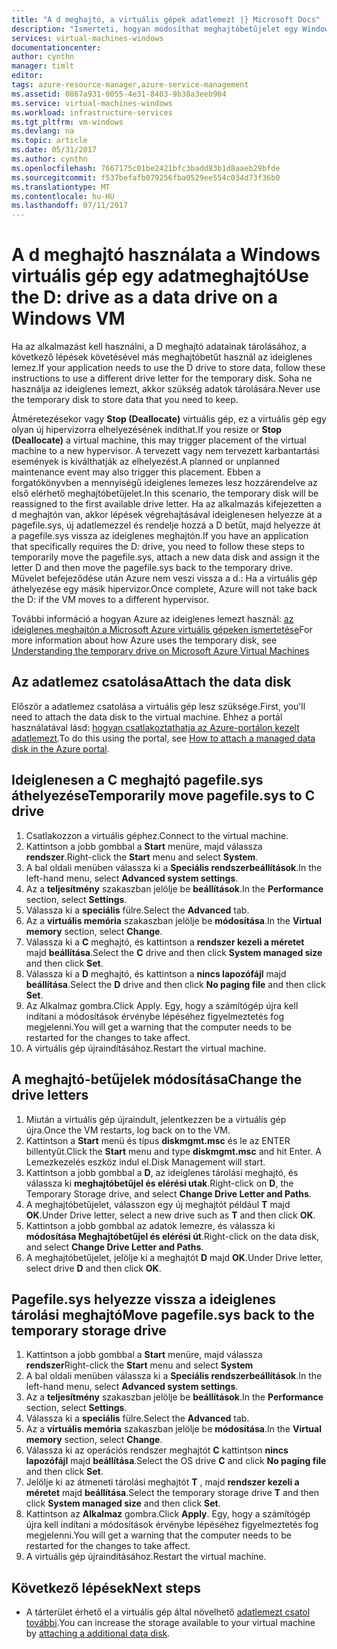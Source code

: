 ```yaml
---
title: "A d meghajtó, a virtuális gépek adatlemezt |} Microsoft Docs"
description: "Ismerteti, hogyan módosíthat meghajtóbetűjelet egy Windows virtuális gép számára, hogy a d meghajtó használhatja egy adatmeghajtó."
services: virtual-machines-windows
documentationcenter: 
author: cynthn
manager: timlt
editor: 
tags: azure-resource-manager,azure-service-management
ms.assetid: 0867a931-0055-4e31-8403-9b38a3eeb904
ms.service: virtual-machines-windows
ms.workload: infrastructure-services
ms.tgt_pltfrm: vm-windows
ms.devlang: na
ms.topic: article
ms.date: 05/31/2017
ms.author: cynthn
ms.openlocfilehash: 7667175c01be2421bfc3badd83b1d8aaeb29bfde
ms.sourcegitcommit: f537befafb079256fba0529ee554c034d73f36b0
ms.translationtype: MT
ms.contentlocale: hu-HU
ms.lasthandoff: 07/11/2017
---
```

# <a name="use-the-d-drive-as-a-data-drive-on-a-windows-vm"></a><span data-ttu-id="5bdb7-103">A d meghajtó használata a Windows virtuális gép egy adatmeghajtó</span><span class="sxs-lookup"><span data-stu-id="5bdb7-103">Use the D: drive as a data drive on a Windows VM</span></span>
<span data-ttu-id="5bdb7-104">Ha az alkalmazást kell használni, a D meghajtó adatainak tárolásához, a következő lépések követésével más meghajtóbetűt használ az ideiglenes lemez.</span><span class="sxs-lookup"><span data-stu-id="5bdb7-104">If your application needs to use the D drive to store data, follow these instructions to use a different drive letter for the temporary disk.</span></span> <span data-ttu-id="5bdb7-105">Soha ne használja az ideiglenes lemezt, akkor szükség adatok tárolására.</span><span class="sxs-lookup"><span data-stu-id="5bdb7-105">Never use the temporary disk to store data that you need to keep.</span></span>

<span data-ttu-id="5bdb7-106">Átméretezésekor vagy **Stop (Deallocate)** virtuális gép, ez a virtuális gép egy olyan új hipervizorra elhelyezésének indíthat.</span><span class="sxs-lookup"><span data-stu-id="5bdb7-106">If you resize or **Stop (Deallocate)** a virtual machine, this may trigger placement of the virtual machine to a new hypervisor.</span></span> <span data-ttu-id="5bdb7-107">A tervezett vagy nem tervezett karbantartási események is kiválthatják az elhelyezést.</span><span class="sxs-lookup"><span data-stu-id="5bdb7-107">A planned or unplanned maintenance event may also trigger this placement.</span></span> <span data-ttu-id="5bdb7-108">Ebben a forgatókönyvben a mennyiségű ideiglenes lemezes lesz hozzárendelve az első elérhető meghajtóbetűjelet.</span><span class="sxs-lookup"><span data-stu-id="5bdb7-108">In this scenario, the temporary disk will be reassigned to the first available drive letter.</span></span> <span data-ttu-id="5bdb7-109">Ha az alkalmazás kifejezetten a d meghajtón van, akkor lépések végrehajtásával ideiglenesen helyezze át a pagefile.sys, új adatlemezzel és rendelje hozzá a D betűt, majd helyezze át a pagefile.sys vissza az ideiglenes meghajtón.</span><span class="sxs-lookup"><span data-stu-id="5bdb7-109">If you have an application that specifically requires the D: drive, you need to follow these steps to temporarily move the pagefile.sys, attach a new data disk and assign it the letter D and then move the pagefile.sys back to the temporary drive.</span></span> <span data-ttu-id="5bdb7-110">Művelet befejeződése után Azure nem veszi vissza a d.: Ha a virtuális gép áthelyezése egy másik hipervizor.</span><span class="sxs-lookup"><span data-stu-id="5bdb7-110">Once complete, Azure will not take back the D: if the VM moves to a different hypervisor.</span></span>

<span data-ttu-id="5bdb7-111">További információ a hogyan Azure az ideiglenes lemezt használ: [az ideiglenes meghajtón a Microsoft Azure virtuális gépeken ismertetése](https://blogs.msdn.microsoft.com/mast/2013/12/06/understanding-the-temporary-drive-on-windows-azure-virtual-machines/)</span><span class="sxs-lookup"><span data-stu-id="5bdb7-111">For more information about how Azure uses the temporary disk, see [Understanding the temporary drive on Microsoft Azure Virtual Machines](https://blogs.msdn.microsoft.com/mast/2013/12/06/understanding-the-temporary-drive-on-windows-azure-virtual-machines/)</span></span>

## <a name="attach-the-data-disk"></a><span data-ttu-id="5bdb7-112">Az adatlemez csatolása</span><span class="sxs-lookup"><span data-stu-id="5bdb7-112">Attach the data disk</span></span>
<span data-ttu-id="5bdb7-113">Először a adatlemez csatolása a virtuális gép lesz szüksége.</span><span class="sxs-lookup"><span data-stu-id="5bdb7-113">First, you'll need to attach the data disk to the virtual machine.</span></span> <span data-ttu-id="5bdb7-114">Ehhez a portál használatával lásd: [hogyan csatlakoztathatja az Azure-portálon kezelt adatlemezt](attach-managed-disk-portal.md).</span><span class="sxs-lookup"><span data-stu-id="5bdb7-114">To do this using the portal, see [How to attach a managed data disk in the Azure portal](attach-managed-disk-portal.md).</span></span>

## <a name="temporarily-move-pagefilesys-to-c-drive"></a><span data-ttu-id="5bdb7-115">Ideiglenesen a C meghajtó pagefile.sys áthelyezése</span><span class="sxs-lookup"><span data-stu-id="5bdb7-115">Temporarily move pagefile.sys to C drive</span></span>
1. <span data-ttu-id="5bdb7-116">Csatlakozzon a virtuális géphez.</span><span class="sxs-lookup"><span data-stu-id="5bdb7-116">Connect to the virtual machine.</span></span> 
2. <span data-ttu-id="5bdb7-117">Kattintson a jobb gombbal a **Start** menüre, majd válassza **rendszer**.</span><span class="sxs-lookup"><span data-stu-id="5bdb7-117">Right-click the **Start** menu and select **System**.</span></span>
3. <span data-ttu-id="5bdb7-118">A bal oldali menüben válassza ki a **Speciális rendszerbeállítások**.</span><span class="sxs-lookup"><span data-stu-id="5bdb7-118">In the left-hand menu, select **Advanced system settings**.</span></span>
4. <span data-ttu-id="5bdb7-119">Az a **teljesítmény** szakaszban jelölje be **beállítások**.</span><span class="sxs-lookup"><span data-stu-id="5bdb7-119">In the **Performance** section, select **Settings**.</span></span>
5. <span data-ttu-id="5bdb7-120">Válassza ki a **speciális** fülre.</span><span class="sxs-lookup"><span data-stu-id="5bdb7-120">Select the **Advanced** tab.</span></span>
6. <span data-ttu-id="5bdb7-121">Az a **virtuális memória** szakaszban jelölje be **módosítása**.</span><span class="sxs-lookup"><span data-stu-id="5bdb7-121">In the **Virtual memory** section, select **Change**.</span></span>
7. <span data-ttu-id="5bdb7-122">Válassza ki a **C** meghajtó, és kattintson a **rendszer kezeli a méretet** majd **beállítása**.</span><span class="sxs-lookup"><span data-stu-id="5bdb7-122">Select the **C** drive and then click **System managed size** and then click **Set**.</span></span>
8. <span data-ttu-id="5bdb7-123">Válassza ki a **D** meghajtó, és kattintson a **nincs lapozófájl** majd **beállítása**.</span><span class="sxs-lookup"><span data-stu-id="5bdb7-123">Select the **D** drive and then click **No paging file** and then click **Set**.</span></span>
9. <span data-ttu-id="5bdb7-124">Az Alkalmaz gombra.</span><span class="sxs-lookup"><span data-stu-id="5bdb7-124">Click Apply.</span></span> <span data-ttu-id="5bdb7-125">Egy, hogy a számítógép újra kell indítani a módosítások érvénybe lépéséhez figyelmeztetés fog megjelenni.</span><span class="sxs-lookup"><span data-stu-id="5bdb7-125">You will get a warning that the computer needs to be restarted for the changes to take affect.</span></span>
10. <span data-ttu-id="5bdb7-126">A virtuális gép újraindításához.</span><span class="sxs-lookup"><span data-stu-id="5bdb7-126">Restart the virtual machine.</span></span>

## <a name="change-the-drive-letters"></a><span data-ttu-id="5bdb7-127">A meghajtó-betűjelek módosítása</span><span class="sxs-lookup"><span data-stu-id="5bdb7-127">Change the drive letters</span></span>
1. <span data-ttu-id="5bdb7-128">Miután a virtuális gép újraindult, jelentkezzen be a virtuális gép újra.</span><span class="sxs-lookup"><span data-stu-id="5bdb7-128">Once the VM restarts, log back on to the VM.</span></span>
2. <span data-ttu-id="5bdb7-129">Kattintson a **Start** menü és típus **diskmgmt.msc** és le az ENTER billentyűt.</span><span class="sxs-lookup"><span data-stu-id="5bdb7-129">Click the **Start** menu and type **diskmgmt.msc** and hit Enter.</span></span> <span data-ttu-id="5bdb7-130">A Lemezkezelés eszköz indul el.</span><span class="sxs-lookup"><span data-stu-id="5bdb7-130">Disk Management will start.</span></span>
3. <span data-ttu-id="5bdb7-131">Kattintson a jobb gombbal a **D**, az ideiglenes tárolási meghajtó, és válassza ki **meghajtóbetűjel és elérési utak**.</span><span class="sxs-lookup"><span data-stu-id="5bdb7-131">Right-click on **D**, the Temporary Storage drive, and select **Change Drive Letter and Paths**.</span></span>
4. <span data-ttu-id="5bdb7-132">A meghajtóbetűjelet, válasszon egy új meghajtót például **T** majd **OK**.</span><span class="sxs-lookup"><span data-stu-id="5bdb7-132">Under Drive letter, select a new drive such as **T** and then click **OK**.</span></span> 
5. <span data-ttu-id="5bdb7-133">Kattintson a jobb gombbal az adatok lemezre, és válassza ki **módosítása Meghajtóbetűjel és elérési út**.</span><span class="sxs-lookup"><span data-stu-id="5bdb7-133">Right-click on the data disk, and select **Change Drive Letter and Paths**.</span></span>
6. <span data-ttu-id="5bdb7-134">A meghajtóbetűjelet, jelölje ki a meghajtót **D** majd **OK**.</span><span class="sxs-lookup"><span data-stu-id="5bdb7-134">Under Drive letter, select drive **D** and then click **OK**.</span></span> 

## <a name="move-pagefilesys-back-to-the-temporary-storage-drive"></a><span data-ttu-id="5bdb7-135">Pagefile.sys helyezze vissza a ideiglenes tárolási meghajtó</span><span class="sxs-lookup"><span data-stu-id="5bdb7-135">Move pagefile.sys back to the temporary storage drive</span></span>
1. <span data-ttu-id="5bdb7-136">Kattintson a jobb gombbal a **Start** menüre, majd válassza **rendszer**</span><span class="sxs-lookup"><span data-stu-id="5bdb7-136">Right-click the **Start** menu and select **System**</span></span>
2. <span data-ttu-id="5bdb7-137">A bal oldali menüben válassza ki a **Speciális rendszerbeállítások**.</span><span class="sxs-lookup"><span data-stu-id="5bdb7-137">In the left-hand menu, select **Advanced system settings**.</span></span>
3. <span data-ttu-id="5bdb7-138">Az a **teljesítmény** szakaszban jelölje be **beállítások**.</span><span class="sxs-lookup"><span data-stu-id="5bdb7-138">In the **Performance** section, select **Settings**.</span></span>
4. <span data-ttu-id="5bdb7-139">Válassza ki a **speciális** fülre.</span><span class="sxs-lookup"><span data-stu-id="5bdb7-139">Select the **Advanced** tab.</span></span>
5. <span data-ttu-id="5bdb7-140">Az a **virtuális memória** szakaszban jelölje be **módosítása**.</span><span class="sxs-lookup"><span data-stu-id="5bdb7-140">In the **Virtual memory** section, select **Change**.</span></span>
6. <span data-ttu-id="5bdb7-141">Válassza ki az operációs rendszer meghajtót **C** kattintson **nincs lapozófájl** majd **beállítása**.</span><span class="sxs-lookup"><span data-stu-id="5bdb7-141">Select the OS drive **C** and click **No paging file** and then click **Set**.</span></span>
7. <span data-ttu-id="5bdb7-142">Jelölje ki az átmeneti tárolási meghajtót **T** , majd **rendszer kezeli a méretet** majd **beállítása**.</span><span class="sxs-lookup"><span data-stu-id="5bdb7-142">Select the temporary storage drive **T** and then click **System managed size** and then click **Set**.</span></span>
8. <span data-ttu-id="5bdb7-143">Kattintson az **Alkalmaz** gombra.</span><span class="sxs-lookup"><span data-stu-id="5bdb7-143">Click **Apply**.</span></span> <span data-ttu-id="5bdb7-144">Egy, hogy a számítógép újra kell indítani a módosítások érvénybe lépéséhez figyelmeztetés fog megjelenni.</span><span class="sxs-lookup"><span data-stu-id="5bdb7-144">You will get a warning that the computer needs to be restarted for the changes to take affect.</span></span>
9. <span data-ttu-id="5bdb7-145">A virtuális gép újraindításához.</span><span class="sxs-lookup"><span data-stu-id="5bdb7-145">Restart the virtual machine.</span></span>

## <a name="next-steps"></a><span data-ttu-id="5bdb7-146">Következő lépések</span><span class="sxs-lookup"><span data-stu-id="5bdb7-146">Next steps</span></span>
* <span data-ttu-id="5bdb7-147">A tárterület érhető el a virtuális gép által növelhető [adatlemezt csatol további](attach-managed-disk-portal.md).</span><span class="sxs-lookup"><span data-stu-id="5bdb7-147">You can increase the storage available to your virtual machine by [attaching a additional data disk](attach-managed-disk-portal.md).</span></span>

